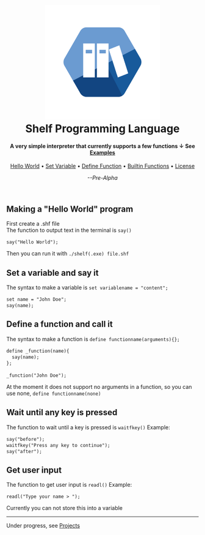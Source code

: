<h1 align="center">
  <br>
  <img src="https://raw.githubusercontent.com/robi0t/Shelf/main/img/shelf.png" alt="Markdownify" width="300">
  <br>
  Shelf Programming Language
  <br>
</h1>

<h4 align="center">A very simple interpreter that currently supports a few functions ↓ See <a href="https://github.com/robi0t/Shelf/tree/main/examples">Examples</a></h4>

<p align="center">
  <a href="#making-a-hello-world-program">Hello World</a> •
  <a href="#set-a-variable-and-say-it">Set Variable</a> •
  <a href="#define-a-function-and-call-it">Define Function</a> •
  <a href="#wait-until-any-key-is-pressed">Builtin Functions</a> •
  <a href="./LICENSE">License</a>
</p>

<p align="center"><i>--Pre-Alpha</i></p>
<br>




Making a "Hello World" program 
------------------------
First create a .shf file\
The function to output text in the terminal is `say()`
```
say("Hello World");
```
Then you can run it with `./shelf(.exe) file.shf` 

Set a variable and say it
------------------------
The syntax to make a variable is `set variablename = "content";`
```
set name = "John Doe";
say(name);
```

Define a function and call it
------------------------
The syntax to make a function is `define functionname(arguments){};`
```
define _function(name){
  say(name);
};

_function("John Doe");
```
At the moment it does not support no arguments in a function, so you can use none, `define functionname(none)`

Wait until any key is pressed
------------------------
The function to wait until a key is pressed is `waitfkey()`
Example:
```
say("before");
waitfkey("Press any key to continue");
say("after");
```

Get user input
------------------------
The function to get user input is `readl()`
Example:
```
readl("Type your name > ");
```
Currently you can not store this into a variable

---
Under progress, see [Projects](https://github.com/robi0t/Shelf/projects/1) 
